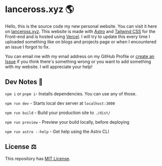 # lanceross.xyz 🌎

Hello, this is the source code my new personal website. You can visit it here on [lanceross.xyz](https://lanceross.xyz).
This website is made with [Astro](https://astro.build) and [Tailwind CSS](https://tailwindcss.com) for the Front-end and is hosted using [Vercel](https://vercel.com).
I will try to update this every time I uploaded something like on blogs and projects page or when I encountered an issue I forgot to fix.

You can email me with my email address on my GitHub Profile or [create an Issue](https://github.com/lancerossdev/lanceross-xyz/issues/new) if you think there's something wrong or you want to add something with my website. I will appreciate your help!

## Dev Notes 📝

`npm i` or `pnpm i`- Installs dependencies. You can use any of those.

`npm run dev` - Starts local dev server at `localhost:3000`

`npm run build` - Build your production site to `./dist/`

`npm run preview` - Preview your build locally, before deploying

`npm run astro --help` -  Get help using the Astro CLI

## License ⚖️

This repository has [MIT License](https://github.com/lancerossdev/lanceross-xyz/blob/master/LICENSE).
